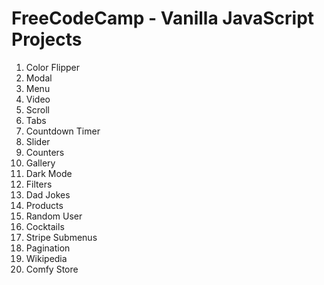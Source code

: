 # FreeCodeCamp - Vanilla JavaScript Projects

01. Color Flipper
02. Modal
03. Menu
04. Video
05. Scroll
06. Tabs
07. Countdown Timer
08. Slider
09. Counters
10. Gallery
11. Dark Mode
12. Filters
13. Dad Jokes
14. Products
15. Random User
16. Cocktails
17. Stripe Submenus
18. Pagination
19. Wikipedia
20. Comfy Store
